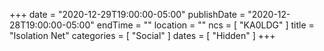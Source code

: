 +++
date = "2020-12-29T19:00:00-05:00"
publishDate = "2020-12-28T19:00:00-05:00"
endTime = ""
location = ""
ncs = [ "KA0LDG" ]
title = "Isolation Net"
categories = [ "Social" ]
dates = [ "Hidden" ]
+++
